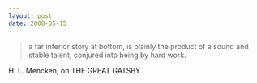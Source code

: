 ```yaml
---
layout: post
date: 2008-05-15
--- 
```


>a far inferior story at bottom, is plainly the product of a sound and stable talent, conjured into being by hard work.

H. L. Mencken, on THE GREAT GATSBY
